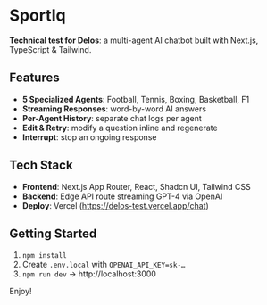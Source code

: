 # SportIq
**Technical test for Delos**: a multi-agent AI chatbot built with Next.js, TypeScript & Tailwind.

## Features

- **5 Specialized Agents**: Football, Tennis, Boxing, Basketball, F1
- **Streaming Responses**: word-by-word AI answers
- **Per-Agent History**: separate chat logs per agent
- **Edit & Retry**: modify a question inline and regenerate
- **Interrupt**: stop an ongoing response

## Tech Stack

- **Frontend**: Next.js App Router, React, Shadcn UI, Tailwind CSS
- **Backend**: Edge API route streaming GPT-4 via OpenAI
- **Deploy**: Vercel (https://delos-test.vercel.app/chat)

## Getting Started

1. `npm install`
2. Create `.env.local` with `OPENAI_API_KEY=sk-…`
3. `npm run dev` → http://localhost:3000

Enjoy!
